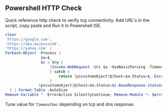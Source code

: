 ## Powershell HTTP Check


Quick reference http check to verify tcp connectivity. Add URL's in the script, copy paste and Run it in Powershell ISE.

```powershell
clear
'https://google.com',
'https://aka.ms/pscore6',
'https://yahoo.com' |
ForEach-Object -Process {
                $a=$_
                $c = try { 
                    (Invoke-WebRequest -Uri $a -UseBasicParsing -TimeoutSec 8)
                    } catch {
                        return [pscustomobject]@{host=$a;Status=$_.Exception.Response.statusCode}
                    }
               [pscustomobject]@{host=$a;Status=$c.BaseResponse.statusCode}
  } | Format-Table -AutoSize
Remove-Variable * -ErrorAction SilentlyContinue; Remove-Module *; $error.Clear();
```

Tune value for `TimeoutSec` depending on tcp and dns response.


